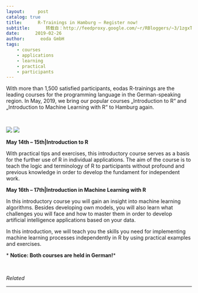 ```yaml
---
layout:     post
catalog: true
title:      R-Trainings in Hamburg – Register now!
subtitle:      转载自：http://feedproxy.google.com/~r/RBloggers/~3/1zgxTumbMAM/
date:      2019-02-26
author:      eoda GmbH
tags:
    - courses
    - applications
    - learning
    - practical
    - participants
---
```






With more than 1,500 satisfied participants, eodas R-trainings are the leading courses for the programming language in the German-speaking region. In May, 2019, we bring our popular courses „Introduction to R“ and „Introduction to Machine Learning with R“ to Hamburg again.

 

![](https://i0.wp.com/blog.eoda.de/wp-content/uploads/2019/02/R-Training-Hamburg-2019-800x513.png?w=450&ssl=1)
![](https://i0.wp.com/blog.eoda.de/wp-content/uploads/2019/02/R-Training-Hamburg-2019-800x513.png?w=450&ssl=1)


**May 14th – 15****th****|Introduction to R** 

With practical tips and exercises, this introductory course serves as a basis for the further use of R in individual applications. The aim of the course is to teach the logic and terminology of R to participants without profound and previous knowledge in order to develop the fundament for independent work.  

**May 16th – 17t****h****|Introduction in Machine Learning with R** 

In this introductory course you will gain an insight into machine learning algorithms. Besides developing own models, you will also learn what challenges you will face and how to master them in order to develop artificial intelligence applications based on your data. 

In this introduction, we will teach you the skills you need for implementing machine learning processes independently in R by using practical examples and exercises.  

* **Notice: Both courses are held in German!***



 


*Related*








---

